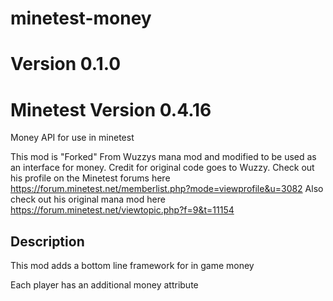 # minetest-money
# Version 0.1.0
# Minetest Version 0.4.16
Money API for use in minetest

This mod is "Forked" From Wuzzys mana mod and modified to be used as an interface for money. Credit for original code goes to Wuzzy.
Check out his profile on the Minetest forums here
https://forum.minetest.net/memberlist.php?mode=viewprofile&u=3082
Also check out his original mana mod here
https://forum.minetest.net/viewtopic.php?f=9&t=11154

## Description
This mod adds a bottom line framework for in game money

Each player has an additional money attribute
